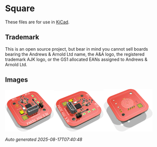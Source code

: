 # Square

These files are for use in [KiCad](https://www.kicad.org).

## Trademark

This is an open source project, but bear in mind you cannot sell boards bearing the Andrews & Arnold Ltd name, the A&A logo, the registered trademark AJK logo, or the GS1 allocated EANs assigned to Andrews & Arnold Ltd.

## Images

<img src='Square.png' width=32%><img src='Square-90.png' width=32%><img src='Square-bottom.png' width=32%>

*Auto generated 2025-08-17T07:40:48*
